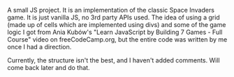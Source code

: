 A small JS project. It is an implementation of the classic Space Invaders game. It is just vanilla JS, no 3rd party APIs used. The idea of using a grid (made up of cells which are implemented using divs) and some of the game logic I got from Ania Kubów's "Learn JavaScript by Building 7 Games - Full Course" video on freeCodeCamp.org, but the entire code was written by me once I had a direction. 

Currently, the structure isn't the best, and I haven't added comments. Will come back later and do that. 
